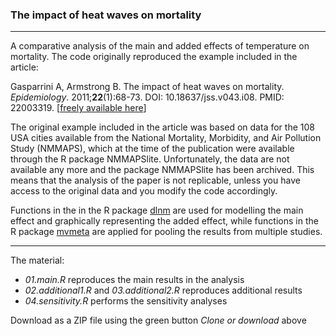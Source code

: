 ### The impact of heat waves on mortality

------------------------------------------------------------------------

A comparative analysis of the main and added effects of temperature on mortality. The code originally reproduced the example included in the article:

Gasparrini A, Armstrong B. The impact of heat waves on mortality. *Epidemiology*. 2011;**22**(1):68-73. DOI: 10.18637/jss.v043.i08. PMID: 22003319. [[freely available here](http://www.ag-myresearch.com/2011_gasparrini_epidem.html)]

The original example included in the article was based on data for the 108 USA cities available from the National Mortality, Morbidity, and Air Pollution Study (NMMAPS), which at the time of the publication were available through the R package NMMAPSlite. Unfortunately, the data are not available any more and the package NMMAPSlite has been archived. This means that the analysis of the paper is not replicable, unless you have access to the original data and you modify the code accordingly.

Functions in the in the R package [dlnm](https://github.com/gasparrini/dlnm) are used for modelling the main effect and graphically representing the added effect, while functions in the R package [mvmeta](https://github.com/gasparrini/mvmeta) are applied for pooling the results from multiple studies.

------------------------------------------------------------------------

The material:

-   *01.main.R* reproduces the main results in the analysis
-   *02.additional1.R* and *03.additional2.R* reproduces additional results
-   *04.sensitivity.R* performs the sensitivity analyses

Download as a ZIP file using the green button *Clone or download* above
